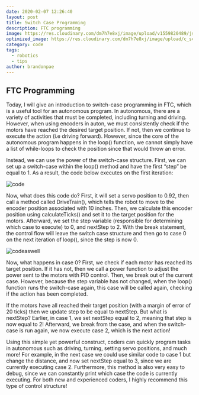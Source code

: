 ```yaml
---
date: 2020-02-07 12:26:40
layout: post
title: Switch Case Programming 
description: FTC programming 
image: https://res.cloudinary.com/dm7h7e8xj/image/upload/v1559820489/js-code_n83m7a.jpg
optimized_image: https://res.cloudinary.com/dm7h7e8xj/image/upload/c_scale,w_380/v1559820489/js-code_n83m7a.jpg
category: code
tags:
  - robotics
  - tips
author: brandonpae
---
```


## FTC Programming

Today, I will give an introduction to switch-case programming in FTC, which is a useful tool for an autonomous program. In autonomous, there are a variety of activities that must be completed, including turning and driving. However, when using encoders in auton, we must consistently check if the motors have reached the desired target position. If not, then we continue to execute the action (i.e driving forward). However, since the core of the autonomous program happens in the loop() function, we cannot simply have a list of while-loops to check the position since that would throw an error.

Instead, we can use the power of the switch-case structure. First, we can set up a switch-case within the loop() method and have the first “step” be equal to 1. As a result, the code below executes on the first iteration:

![code](https://res.cloudinary.com/dohsdvjjj/image/upload/v1607306348/brandoncode_vyima2.png)

Now, what does this code do? First, it will set a servo position to 0.92, then call a method called DriveTrain(), which tells the robot to move to the encoder position associated with 10 inches. Then, we calculate this encoder position using calculateTicks() and set it to the target position for the motors. Afterward, we set the step variable (responsible for determining which case to execute) to 0, and nextStep to 2. With the break statement, the control flow will leave the switch case structure and then go to case 0 on the next iteration of loop(), since the step is now 0.


![codeaswell](https://res.cloudinary.com/dohsdvjjj/image/upload/v1607306352/brandoncode1_d745ti.png)

Now, what happens in case 0? First, we check if each motor has reached its target position. If it has not, then we call a power function to adjust the power sent to the motors with PID control. Then, we break out of the current case. However, because the step variable has not changed, when the loop() function runs the switch-case again, this case will be called again, checking if the action has been completed.

If the motors have all reached their target position (with a margin of error of 20 ticks) then we update step to be equal to nextStep. But what is nextStep? Earlier, in case 1, we set nextStep equal to 2, meaning that step is now equal to 2! Afterward, we break from the case, and when the switch-case is run again, we now execute case 2, which is the next action!

Using this simple yet powerful construct, coders can quickly program tasks in autonomous such as driving, turning, setting servo positions, and much more! For example, in the next case we could use similar code to case 1 but change the distance, and now set nextStep equal to 3, since we are currently executing case 2. Furthermore, this method is also very easy to debug, since we can constantly print which case the code is currently executing. For both new and experienced coders, I highly recommend this type of control structure!
